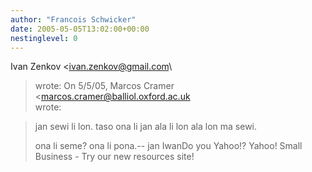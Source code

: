 ```yaml
---
author: "Francois Schwicker"
date: 2005-05-05T13:02:00+00:00
nestinglevel: 0
---
```

Ivan Zenkov <[ivan.zenkov@gmail.com](mailto://ivan.zenkov@gmail.com)\
> wrote:
On 5/5/05, Marcos Cramer <[marcos.cramer@balliol.oxford.ac.uk](mailto://marcos.cramer@balliol.oxford.ac.uk)\
> wrote:

> 
> 
> jan sewi li lon. taso ona li jan ala li lon ala lon ma sewi.
> 
> ona li seme?
> ona li pona.--
 jan IwanDo you Yahoo!? Yahoo! Small Business - Try our new resources site!
